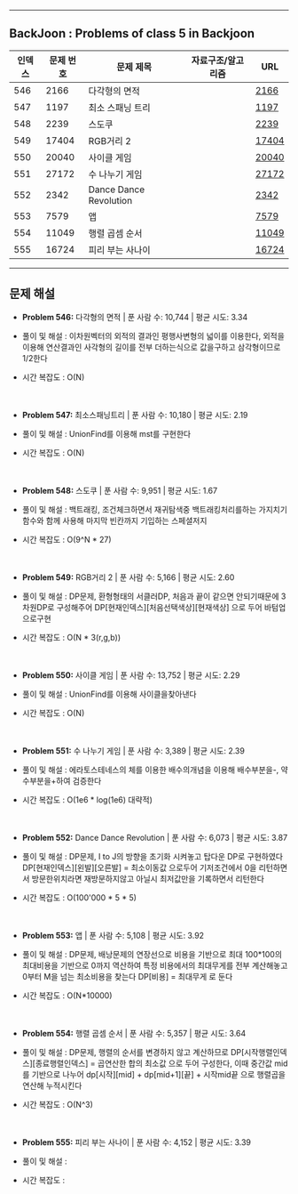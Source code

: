 
---

## BackJoon : Problems of class 5 in Backjoon

| 인덱스 | 문제 번호 | 문제 제목                   | 자료구조/알고리즘 | URL |
|--------|------------|-----------------------------|------------------|------------------------------------------------|
| 546    | 2166       | 다각형의 면적               |                  | [2166](https://www.acmicpc.net/problem/2166)   |
| 547    | 1197       | 최소 스패닝 트리             |                  | [1197](https://www.acmicpc.net/problem/1197)   |
| 548    | 2239       | 스도쿠                       |                  | [2239](https://www.acmicpc.net/problem/2239)   |
| 549    | 17404      | RGB거리 2                    |                  | [17404](https://www.acmicpc.net/problem/17404) |
| 550    | 20040      | 사이클 게임                  |                  | [20040](https://www.acmicpc.net/problem/20040) |
| 551    | 27172      | 수 나누기 게임               |                  | [27172](https://www.acmicpc.net/problem/27172) |
| 552    | 2342       | Dance Dance Revolution       |                  | [2342](https://www.acmicpc.net/problem/2342)   |
| 553    | 7579       | 앱                           |                  | [7579](https://www.acmicpc.net/problem/7579)   |
| 554    | 11049      | 행렬 곱셈 순서               |                  | [11049](https://www.acmicpc.net/problem/11049) |
| 555    | 16724      | 피리 부는 사나이            |                  | [16724](https://www.acmicpc.net/problem/16724) |

---

## 문제 해설

- **Problem 546:**  다각형의 면적 | 푼 사람 수: 10,744 | 평균 시도: 3.34
- 풀이 및 해설 : 이차원벡터의 외적의 결과인 평행사변형의 넓이를 이용한다, 외적을 이용해 연산결과인 사각형의 길이를 전부 더하는식으로 값을구하고 삼각형이므로 1/2한다
- 시간 복잡도  : O(N)
<br><br><br>

- **Problem 547:**  최소스패닝트리 | 푼 사람 수: 10,180 | 평균 시도: 2.19
- 풀이 및 해설 : UnionFind를 이용해 mst를 구현한다
- 시간 복잡도  : O(N)
<br><br><br>

- **Problem 548:**  스도쿠 | 푼 사람 수: 9,951 | 평균 시도: 1.67
- 풀이 및 해설 : 백트래킹, 조건체크하면서 재귀탐색중 백트래킹처리를하는 가지치기함수와 함께 사용해 마지막 빈칸까지 기입하는 스페셜저지
- 시간 복잡도  : O(9^N * 27)
<br><br><br>

- **Problem 549:** RGB거리 2 | 푼 사람 수: 5,166 | 평균 시도: 2.60
- 풀이 및 해설 : DP문제, 환형형태의 서클러DP, 처음과 끝이 같으면 안되기때문에 3차원DP로 구성해주어 DP[현재인덱스][처음선택색상][현재색상] 으로 두어 바텀업으로구현
- 시간 복잡도  : O(N * 3(r,g,b))
<br><br><br>

- **Problem 550:**  사이클 게임 | 푼 사람 수: 13,752 | 평균 시도: 2.29
- 풀이 및 해설 : UnionFind를 이용해 사이클을찾아낸다
- 시간 복잡도  : O(N)
<br><br><br>

- **Problem 551:**  수 나누기 게임 | 푼 사람 수: 3,389 | 평균 시도: 2.39
- 풀이 및 해설 : 에라토스테네스의 체를 이용한 배수의개념을 이용해 배수부분을-, 약수부분을+하여 검증한다
- 시간 복잡도  : O(1e6 * log(1e6) 대략적)
<br><br><br>

- **Problem 552:** Dance Dance Revolution | 푼 사람 수: 6,073 | 평균 시도: 3.87
- 풀이 및 해설 : DP문제, I to J의 방향을 초기화 시켜놓고 탑다운 DP로 구현하였다 DP[현재인덱스][왼발][오른발] = 최소이동값 으로두어 기저조건에서 0을 리턴하면서 방문한위치라면 재방문하지않고 아닐시 최저값만을 기록하면서 리턴한다
- 시간 복잡도  : O(100'000 * 5 * 5)
<br><br><br>

- **Problem 553:** 앱 | 푼 사람 수: 5,108 | 평균 시도: 3.92
- 풀이 및 해설 : DP문제, 배낭문제의 연장선으로 비용을 기반으로 최대 100*100의 최대비용을 기반으로 0까지 역산하여 특정 비용에서의 최대무게를 전부 계산해놓고 0부터 M을 넘는 최소비용을 찾는다 DP[비용] = 최대무게 로 둔다
- 시간 복잡도  : O(N*10000)
<br><br><br>

- **Problem 554:**  행렬 곱셈 순서 | 푼 사람 수: 5,357 | 평균 시도: 3.64
- 풀이 및 해설 : DP문제, 행렬의 순서를 변경하지 않고 계산하므로 DP[시작행렬인덱스][종료행렬인덱스] = 곱연산한 합의 최소값 으로 두어 구성한다, 이때 중간값 mid를 기반으로 나누어 dp[시작][mid] + dp[mid+1][끝] + 시작mid끝 으로 행렬곱을연산해 누적시킨다
- 시간 복잡도  : O(N^3)
<br><br><br>

- **Problem 555:**  피리 부는 사나이 | 푼 사람 수: 4,152 | 평균 시도: 3.39
- 풀이 및 해설 :
- 시간 복잡도  : 
<br><br><br>
